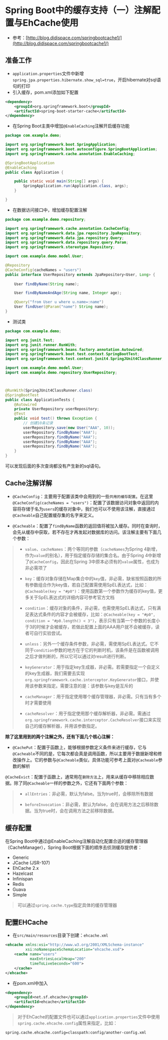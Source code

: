 # Spring Boot中的缓存支持（一）注解配置与EhCache使用

- 参考：[http://blog.didispace.com/springbootcache1/](http://blog.didispace.com/springbootcache1/)

## 准备工作

- `application.properties`文件中新增`spring.jpa.properties.hibernate.show_sql=true`，开启hibernate对sql语句的打印
- 引入缓存，pom.xml添加如下配置
```xml
<dependency>
    <groupId>org.springframework.boot</groupId>
    <artifactId>spring-boot-starter-cache</artifactId>
</dependency>
```
- 在Spring Boot主类中增加`@EnableCaching`注解开启缓存功能

```java
package com.example.demo;

import org.springframework.boot.SpringApplication;
import org.springframework.boot.autoconfigure.SpringBootApplication;
import org.springframework.cache.annotation.EnableCaching;

@SpringBootApplication
@EnableCaching
public class Application {

	public static void main(String[] args) {
		SpringApplication.run(Application.class, args);
	}

}
```
- 在数据访问接口中，增加缓存配置注解

```java
package com.example.demo.repository;

import org.springframework.cache.annotation.CacheConfig;
import org.springframework.data.jpa.repository.JpaRepository;
import org.springframework.data.jpa.repository.Query;
import org.springframework.data.repository.query.Param;
import org.springframework.stereotype.Repository;

import com.example.demo.model.User;

@Repository
@CacheConfig(cacheNames = "users")
public interface UserRepository extends JpaRepository<User, Long> {
	
	User findByName(String name);

	User findByNameAndAge(String name, Integer age);

	@Query("from User u where u.name=:name")
	User findUser(@Param("name") String name);
}
```
- 测试类
```java
package com.example.demo;

import org.junit.Test;
import org.junit.runner.RunWith;
import org.springframework.beans.factory.annotation.Autowired;
import org.springframework.boot.test.context.SpringBootTest;
import org.springframework.test.context.junit4.SpringJUnit4ClassRunner;

import com.example.demo.model.User;
import com.example.demo.repository.UserRepository;



@RunWith(SpringJUnit4ClassRunner.class)
@SpringBootTest
public class ApplicationTests {
	@Autowired
	private UserRepository userRepository;
	@Test
	public void test() throws Exception {
		// 创建10条记录
		userRepository.save(new User("AAA", 10));
		userRepository.findByName("AAA");
		userRepository.findByName("AAA");
		userRepository.findByName("AAA");
		userRepository.findByName("AAA");
	}
}
```
可以发现后面的多次查询都没有产生新的sql语句。

## Cache注解详解


- `@CacheConfig`：主要用于配置该类中会用到的一些`共用的缓存配置`。在这里`@CacheConfig(cacheNames = "users")`：配置了该数据访问对象中返回的内容将存储于名为`users`的缓存对象中，我们也可以不使用该注解，直接通过`@Cacheable`自己配置缓存集的名字来定义。

- `@Cacheable`：配置了`findByName`函数的返回值将被加入缓存。同时在查询时，会先从缓存中获取，若不存在才再发起对数据库的访问。该注解主要有下面几个参数：

> - `value`、`cacheNames`：两个等同的参数（`cacheNames`为Spring 4新增，作为`value`的别名），用于指定缓存存储的集合名。由于Spring 4中新增了`@CacheConfig`，因此在Spring 3中原本必须有的`value`属性，也成为非必需项了
> 
> - `key`：缓存对象存储在Map集合中的`key`值，非必需，缺省按照函数的所有参数组合作为key值，若自己配置需使用SpEL表达式，比如：`@Cacheable(key = "#p0")`：使用函数第一个参数作为缓存的key值，更多关于SpEL表达式的详细内容可参考官方文档
> 
> - `condition`：缓存对象的条件，非必需，也需使用SpEL表达式，只有满足表达式条件的内容才会被缓存，比如：`@Cacheable(key = "#p0", condition = "#p0.length() < 3")`，表示只有当第一个参数的长度小于3的时候才会被缓存，若做此配置上面的AAA用户就不会被缓存，读者可自行实验尝试。
> 
> - `unless`：另外一个缓存条件参数，非必需，需使用SpEL表达式。它不同于`condition`参数的地方在于它的判断时机，该条件是在函数被调用之后才做判断的，所以它可以通过对result进行判断。
> 
> - `keyGenerator`：用于指定key生成器，非必需。若需要指定一个自定义的key生成器，我们需要去实现`org.springframework.cache.interceptor.KeyGenerator`接口，并使用该参数来指定。需要注意的是：该参数与key是互斥的
> 
> - `cacheManager`：用于指定使用哪个缓存管理器，非必需。只有当有多个时才需要使用
> - `cacheResolver`：用于指定使用那个缓存解析器，非必需。需通过`org.springframework.cache.interceptor.CacheResolver`接口来实现自己的缓存解析器，并用该参数指定。

**除了这里用到的两个注解之外，还有下面几个核心注解：**

 - `@CachePut`：配置于函数上，能够根据参数定义条件来进行缓存，它与`@Cacheable`不同的是，它每次都会真是调用函数，所以主要用于数据新增和修改操作上。它的参数与`@Cacheable`类似，具体功能可参考上面对`@Cacheable`参数的解析
 
 `@CacheEvict`：配置于函数上，通常用在`删除方法`上，用来从缓存中移除相应数据。除了同`@Cacheable`一样的参数之外，它还有下面两个参数：
> - `allEntries`：非必需，默认为false。当为true时，会移除所有数据
> 
> - `beforeInvocation`：非必需，默认为false，会在调用方法之后移除数据。当为true时，会在调用方法之前移除数据。

## 缓存配置
在Spring Boot中通过@EnableCaching注解自动化配置合适的缓存管理器（CacheManager），Spring Boot根据下面的顺序去侦测缓存提供者：

- Generic
- JCache (JSR-107)
- EhCache 2.x
- Hazelcast
- Infinispan
- Redis
- Guava
- Simple

> 可以通过`spring.cache.type`指定具体的缓存管理器

## 配置EHCache

- 在`src/main/resources`目录下创建：`ehcache.xml`
```xml
<ehcache xmlns:xsi="http://www.w3.org/2001/XMLSchema-instance"
         xsi:noNamespaceSchemaLocation="ehcache.xsd">
    <cache name="users"
           maxEntriesLocalHeap="200"
           timeToLiveSeconds="600">
    </cache>
</ehcache>
```

- 在pom.xml中加入
```xml
<dependency>
    <groupId>net.sf.ehcache</groupId>
    <artifactId>ehcache</artifactId>
</dependency>
```

> 对于EhCache的配置文件也可以通过`application.properties`文件中使用`spring.cache.ehcache.config`属性来指定，比如：
```property
spring.cache.ehcache.config=classpath:config/another-config.xml
```
